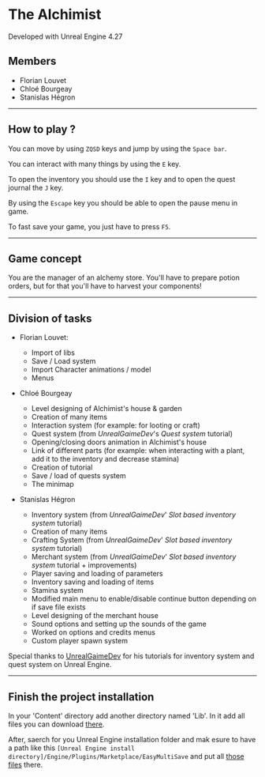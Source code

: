 # The Alchimist

  Developed with Unreal Engine 4.27

## Members

- Florian Louvet
- Chloé Bourgeay
- Stanislas Hégron

---

## How to play ?

You can move by using `ZQSD` keys and jump by using the `Space bar`.

You can interact with many things by using the `E` key.

To open the inventory you should use the `I` key and to open the quest journal the `J` key.

By using the `Escape` key you should be able to open the pause menu in game.

To fast save your game, you just have to press `F5`.

---

## Game concept

You are the manager of an alchemy store. You'll have to prepare potion orders, but for that you'll have to harvest your components!

---

## Division of tasks

- Florian Louvet:

  - Import of libs
  - Save / Load system
  - Import Character animations / model
  - Menus

- Chloé Bourgeay

  - Level designing of Alchimist's house & garden
  - Creation of many items
  - Interaction system (for example: for looting or craft)
  - Quest system (from _UnrealGaimeDev_'s _Quest system_ tutorial)
  - Opening/closing doors animation in Alchimist's house
  - Link of different parts (for example: when interacting with a plant, add it to the inventory and decrease stamina)
  - Creation of tutorial
  - Save / load of quests system
  - The minimap

- Stanislas Hégron

  - Inventory system (from _UnrealGaimeDev_' _Slot based inventory system_ tutorial)
  - Creation of many items
  - Crafting System (from _UnrealGaimeDev_' _Slot based inventory system_ tutorial)
  - Merchant system (from _UnrealGaimeDev_' _Slot based inventory system_ tutorial + improvements)
  - Player saving and loading of parameters
  - Inventory saving and loading of items
  - Stamina system
  - Modified main menu to enable/disable continue button depending on if save file exists
  - Level designing of the merchant house
  - Sound options and setting up the sounds of the game
  - Worked on options and credits menus
  - Custom player spawn system

Special thanks to [UnrealGaimeDev](https://www.youtube.com/channel/UCRnPBe1tJpXA0lccx_U1mww) for his tutorials for inventory system and quest system on Unreal Engine.

---

## Finish the project installation

In your 'Content' directory add another directory named 'Lib'. In it add all files you can download [there](https://epitechfr-my.sharepoint.com/:f:/g/personal/florian_louvet_epitech_eu/EuqH0NGe3_hHmevo7ol5SScBdtyyE3qPoJ12CCB6Op5KkQ?e=Yumrp4).

After, saerch for you Unreal Engine installation folder and mak esure to have a path like this `[Unreal Engine install directory]/Engine/Plugins/Marketplace/EasyMultiSave` and put all [those files](https://epitechfr-my.sharepoint.com/personal/florian_louvet_epitech_eu/_layouts/15/onedrive.aspx?originalPath=aHR0cHM6Ly9lcGl0ZWNoZnItbXkuc2hhcmVwb2ludC5jb20vOmY6L2cvcGVyc29uYWwvZmxvcmlhbl9sb3V2ZXRfZXBpdGVjaF9ldS9FbFQ5eU1nemJiSkdvMFRMNEhycVo1NEItalRwQlBiOHhIZjNoSVFLYmgzVkJnP3J0aW1lPVR5WDZGMkNQMlVn&id=%2Fpersonal%2Fflorian%5Flouvet%5Fepitech%5Feu%2FDocuments%2FPlugins%2FMarketplace%2FEasyMultiSave) there.

